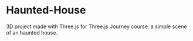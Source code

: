 # Haunted-House
3D project made with Three.js for Three.js Journey course: a simple scene of an haunted house.
